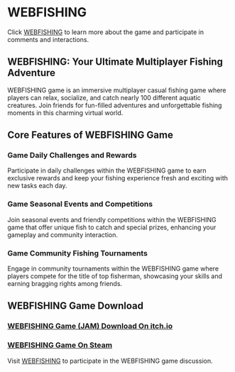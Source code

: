 # WEBFISHING
Click [WEBFISHING](https://webfishing.us/) to learn more about the game and participate in comments and interactions.

## WEBFISHING: Your Ultimate Multiplayer Fishing Adventure
WEBFISHING game is an immersive multiplayer casual fishing game where players can relax, socialize, and catch nearly 100 different aquatic creatures. Join friends for fun-filled adventures and unforgettable fishing moments in this charming virtual world.


## Core Features of WEBFISHING Game
### Game Daily Challenges and Rewards
Participate in daily challenges within the WEBFISHING game to earn exclusive rewards and keep your fishing experience fresh and exciting with new tasks each day.

### Game Seasonal Events and Competitions
Join seasonal events and friendly competitions within the WEBFISHING game that offer unique fish to catch and special prizes, enhancing your gameplay and community interaction.

### Game Community Fishing Tournaments
Engage in community tournaments within the WEBFISHING game where players compete for the title of top fisherman, showcasing your skills and earning bragging rights among friends.

## WEBFISHING Game Download
### [WEBFISHING Game (JAM) Download On itch.io](https://lamedeveloper.itch.io/webfishing)
### [WEBFISHING Game On Steam](https://store.steampowered.com/app/3146520/WEBFISHING/)


Visit [WEBFISHING](https://webfishing.us/) to participate in the WEBFISHING game discussion.